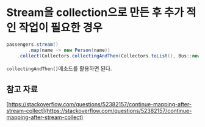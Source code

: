 # Stream을 collection으로 만든 후 추가 적인 작업이 필요한 경우

```java
passengers.stream()
		.map(name -> new Person(name))
    .collect(Collectors.collectingAndThen(Collectors.toList(), Bus::new));
```

`collectingAndThen()`메소드를 활용하면 된다.

## 참고 자료

[https://stackoverflow.com/questions/52382157/continue-mapping-after-stream-collect](https://stackoverflow.com/questions/52382157/continue-mapping-after-stream-collect)